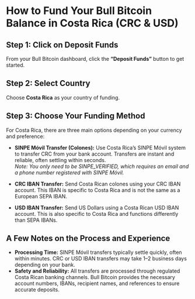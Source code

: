 # How to Fund Your Bull Bitcoin Balance in Costa Rica (CRC & USD)

## Step 1: Click on Deposit Funds
From your Bull Bitcoin dashboard, click the **“Deposit Funds”** button to get started.

## Step 2: Select Country
Choose **Costa Rica** as your country of funding.

## Step 3: Choose Your Funding Method
For Costa Rica, there are three main options depending on your currency and preference:

- **SINPE Móvil Transfer (Colones):** Use Costa Rica’s SINPE Móvil system to transfer CRC from your bank account. Transfers are instant and reliable, often settling within seconds.  
  *Note: You only need to be SINPE_VERIFIED, which requires an email and a phone number registered with SINPE Móvil.*

- **CRC IBAN Transfer:** Send Costa Rican colones using your CRC IBAN account. This IBAN is specific to Costa Rica and is not the same as a European SEPA IBAN.

- **USD IBAN Transfer:** Send US Dollars using a Costa Rican USD IBAN account. This is also specific to Costa Rica and functions differently than SEPA IBANs.

## A Few Notes on the Process and Experience

- **Processing Time:** SINPE Móvil transfers typically settle quickly, often within minutes. CRC or USD IBAN transfers may take 1–2 business days depending on your bank.  
- **Safety and Reliability:** All transfers are processed through regulated Costa Rican banking channels. Bull Bitcoin provides the necessary account numbers, IBANs, recipient names, and references to ensure accurate deposits.

